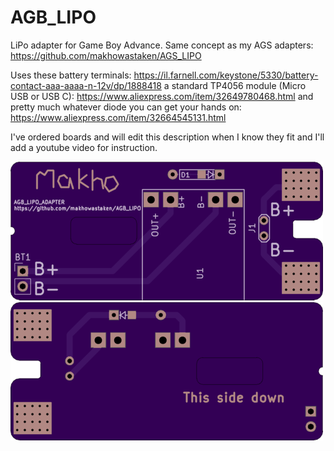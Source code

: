 # AGB_LIPO

LiPo adapter for Game Boy Advance. Same concept as my AGS adapters: https://github.com/makhowastaken/AGS_LIPO

Uses these battery terminals: https://il.farnell.com/keystone/5330/battery-contact-aaa-aaaa-n-12v/dp/1888418
a standard TP4056 module (Micro USB or USB C): https://www.aliexpress.com/item/32649780468.html
and pretty much whatever diode you can get your hands on: https://www.aliexpress.com/item/32664545131.html

I've ordered boards and will edit this description when I know they fit and I'll add a youtube video for instruction. 

![front](front.png)
![back](back.png)
